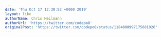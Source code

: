 ```yaml
---
date: 'Thu Oct 17 12:30:52 +0000 2019'
layout: like
authorName: Chris Heilmann
authorUrl: 'https://twitter.com/codepo8'
originalPost: 'https://twitter.com/codepo8/status/1184808997175681026'
---
```

